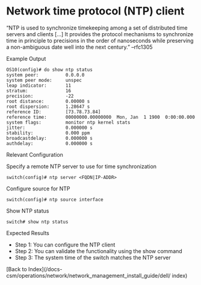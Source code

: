 # Network time protocol (NTP) client


“NTP is used to synchronize timekeeping among a set of distributed time servers and clients [...] It provides the protocol mechanisms to synchronize time in principle to precisions in the order of nanoseconds while preserving a non-ambiguous date well into the next century.” –rfc1305

Example Output

```
OS10(config)# do show ntp status
system peer:          0.0.0.0
system peer mode:     unspec
leap indicator:       11
stratum:              16
precision:            -22
root distance:        0.00000 s
root dispersion:      1.28647 s
reference ID:         [73.78.73.84]
reference time:       00000000.00000000  Mon, Jan  1 1900  0:00:00.000
system flags:         monitor ntp kernel stats
jitter:               0.000000 s
stability:            0.000 ppm
broadcastdelay:       0.000000 s
authdelay:            0.000000 s
```

Relevant Configuration

Specify a remote NTP server to use for time synchronization

```
switch(config)# ntp server <FQDN|IP-ADDR>
```

Configure source for NTP

```
switch(config)# ntp source interface
```

Show NTP status

```
switch# show ntp status
```

Expected Results

* Step 1: You can configure the NTP client
* Step 2: You can validate the functionality using the show command
* Step 3: The system time of the switch matches the NTP server


[Back to Index](/docs-csm/operations/network/network_management_install_guide/dell/
index)

